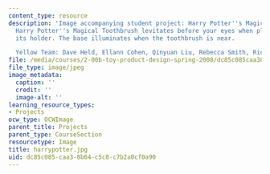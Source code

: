 ```yaml
---
content_type: resource
description: 'Image accompanying student project: Harry Potter''s Magical Toothbrush.
  Harry Potter''s Magical Toothbrush levitates before your eyes when placed inside
  its holder. The base illuminates when the toothbrush is near.

  Yellow Team: Dave Held, Ellann Cohen, Qinyuan Liu, Rebecca Smith, Ricky Diaz.'
file: /media/courses/2-00b-toy-product-design-spring-2008/dc85c085caa38b64c5c8c7b2a0cf0a90_harrypotter.jpg
file_type: image/jpeg
image_metadata:
  caption: ''
  credit: ''
  image-alt: ''
learning_resource_types:
- Projects
ocw_type: OCWImage
parent_title: Projects
parent_type: CourseSection
resourcetype: Image
title: harrypotter.jpg
uid: dc85c085-caa3-8b64-c5c8-c7b2a0cf0a90
---
```

